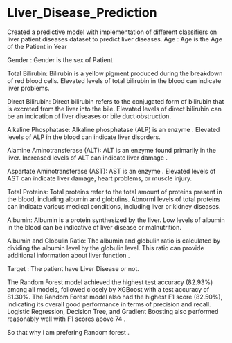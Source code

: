 # LIver_Disease_Prediction
Created a predictive model with implementation of  different classifiers on liver patient diseases dataset to predict liver diseases.
Age : Age is the Age of the Patient in Year

Gender : Gender is the sex of Patient

Total Bilirubin: Bilirubin is a yellow pigment produced during the breakdown of red blood cells. Elevated levels of total bilirubin in the blood can indicate liver problems.

Direct Bilirubin: Direct bilirubin refers to the conjugated form of bilirubin that is excreted from the liver into the bile. Elevated levels of direct bilirubin can be an indication of liver diseases or bile duct obstruction.

Alkaline Phosphatase: Alkaline phosphatase (ALP) is an enzyme . Elevated levels of ALP in the blood can indicate liver disorders.

Alamine Aminotransferase (ALT): ALT is an enzyme found primarily in the liver. Increased levels of ALT can indicate liver damage .

Aspartate Aminotransferase (AST): AST is an enzyme . Elevated levels of AST can indicate liver damage, heart problems, or muscle injury.

Total Proteins: Total proteins refer to the total amount of proteins present in the blood, including albumin and globulins. Abnorml levels of total proteins can indicate various medical conditions, including liver or kidney diseases.

Albumin: Albumin is a protein synthesized by the liver. Low levels of albumin in the blood can be indicative of liver disease or malnutrition.

Albumin and Globulin Ratio: The albumin and globulin ratio is calculated by dividing the albumin level by the globulin level. This ratio can provide additional information about liver function .

Target : The patient have Liver Disease or not.



The Random Forest model achieved the highest test accuracy (82.93%) among all models, followed closely by XGBoost with a test accuracy of 81.30%. The Random Forest model also had the highest F1 score (82.50%), indicating its overall good performance in terms of precision and recall. Logistic Regression, Decision Tree, and Gradient Boosting also performed reasonably well with F1 scores above 74 .

So that why i am prefering Random forest .
